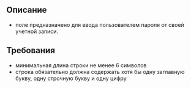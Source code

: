 ## Описание
- поле предназначено для ввода пользователем пароля от своей учетной записи.
## Требования
- минимальная длина строки не менее 6 символов
- строка обязательно должна содержать хотя бы одну заглавную букву, одну строчную букву и одну цифру